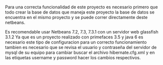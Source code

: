 Para una correcta funcionalidad de este proyecto es necesario primero que todo crear la base de datos que maneja este proyecto
la base de datos se encuentra en el mismo proyecto y se puede correr directamente deste netbeans.

Es recomendable usar Netbeans 7.2, 7.3, 7.3.1 con un servidor web glassfish 3.1.2 Ya que es un proyecto realizado con primefaces 3.5 y java 6
es necesario este tipo de configuracion para un correcto funcionamiento tambien es necesario que se revisa el usuario y contraseña del servidor de mysql
de su equipo para cambiar buscar el archivo hibernate.cfg.xml y en las etiquetas username y password hacer los cambios respectivos.
